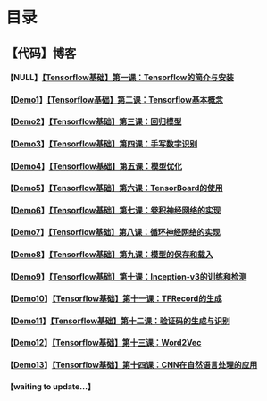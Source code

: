 # 目录

## 【代码】博客

#### 【NULL】[【Tensorflow基础】第一课：Tensorflow的简介与安装](http://shichaoxin.com/2020/01/19/Tensorflow基础-第一课-Tensorflow的简介与安装/)

#### 【[Demo1](https://github.com/x-jeff/Tensorflow_Code_Demo/tree/master/Demo1)】[【Tensorflow基础】第二课：Tensorflow基本概念](http://shichaoxin.com/2020/02/20/Tensorflow基础-第二课-Tensorflow基本概念/)

#### 【[Demo2](https://github.com/x-jeff/Tensorflow_Code_Demo/tree/master/Demo2)】[【Tensorflow基础】第三课：回归模型](http://shichaoxin.com/2020/03/07/Tensorflow基础-第三课-回归模型/)

#### 【[Demo3](https://github.com/x-jeff/Tensorflow_Code_Demo/tree/master/Demo3)】[【Tensorflow基础】第四课：手写数字识别](http://shichaoxin.com/2020/03/26/Tensorflow基础-第四课-手写数字识别/)

#### 【[Demo4](https://github.com/x-jeff/Tensorflow_Code_Demo/tree/master/Demo4)】[【Tensorflow基础】第五课：模型优化](http://shichaoxin.com/2020/05/25/Tensorflow基础-第五课-模型优化/)

#### 【[Demo5](https://github.com/x-jeff/Tensorflow_Code_Demo/tree/master/Demo5)】[【Tensorflow基础】第六课：TensorBoard的使用](http://shichaoxin.com/2020/07/29/Tensorflow基础-第六课-TensorBoard的使用/)

#### 【[Demo6](https://github.com/x-jeff/Tensorflow_Code_Demo/tree/master/Demo6)】[【Tensorflow基础】第七课：卷积神经网络的实现](http://shichaoxin.com/2020/09/11/Tensorflow基础-第七课-卷积神经网络的实现/)

#### 【[Demo7](https://github.com/x-jeff/Tensorflow_Code_Demo/tree/master/Demo7)】[【Tensorflow基础】第八课：循环神经网络的实现](http://shichaoxin.com/2021/03/22/Tensorflow基础-第八课-循环神经网络的实现/)

#### 【[Demo8](https://github.com/x-jeff/Tensorflow_Code_Demo/tree/master/Demo8)】[【Tensorflow基础】第九课：模型的保存和载入](http://shichaoxin.com/2021/04/21/Tensorflow基础-第九课-模型的保存和载入/)

#### 【[Demo9](https://github.com/x-jeff/Tensorflow_Code_Demo/tree/master/Demo9)】[【Tensorflow基础】第十课：Inception-v3的训练和检测](http://shichaoxin.com/2022/01/22/Tensorflow基础-第十课-Inception-v3的训练和检测/)

#### 【[Demo10](https://github.com/x-jeff/Tensorflow_Code_Demo/tree/master/Demo10)】[【Tensorflow基础】第十一课：TFRecord的生成](http://shichaoxin.com/2022/02/09/Tensorflow基础-第十一课-TFRecord的生成/)

#### 【[Demo11](https://github.com/x-jeff/Tensorflow_Code_Demo/tree/master/Demo11)】[【Tensorflow基础】第十二课：验证码的生成与识别](http://shichaoxin.com/2022/03/11/Tensorflow基础-第十二课-验证码的生成与识别/)

#### 【[Demo12](https://github.com/x-jeff/Tensorflow_Code_Demo/tree/master/Demo12)】[【Tensorflow基础】第十三课：Word2Vec](http://shichaoxin.com/2022/04/07/Tensorflow基础-第十三课-Word2Vec/)

#### 【[Demo13](https://github.com/x-jeff/Tensorflow_Code_Demo/tree/master/Demo13)】[【Tensorflow基础】第十四课：CNN在自然语言处理的应用](http://shichaoxin.com/2022/05/02/Tensorflow基础-第十四课-CNN在自然语言处理的应用/)

#### 【waiting to update...】